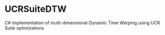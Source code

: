 UCRSuiteDTW
===========

C# implementation of multi-dimensional Dynamic Time Warping using UCR Suite optimizations

